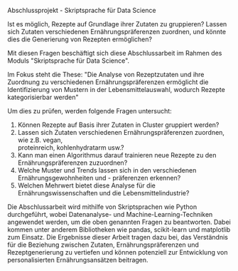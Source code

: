 Abschlussprojekt - Skriptsprache für Data Science

Ist es möglich, Rezepte auf Grundlage ihrer Zutaten zu gruppieren? Lassen sich Zutaten 
verschiedenen Ernährungspräferenzen zuordnen, und könnte dies die Generierung von Rezepten 
ermöglichen?

Mit diesen Fragen beschäftigt sich diese Abschlussarbeit im Rahmen des Moduls "Skriptsprache 
für Data Science".

Im Fokus steht die These: "Die Analyse von Rezeptzutaten und ihre Zuordnung zu verschiedenen 
Ernährungspräferenzen ermöglicht die Identifizierung von Mustern in der 
Lebensmittelauswahl, wodurch Rezepte kategorisierbar werden"

Um dies zu prüfen, werden folgende Fragen untersucht:

1. Können Rezepte auf Basis ihrer Zutaten in Cluster gruppiert werden?
2. Lassen sich Zutaten verschiedenen Ernährungspräferenzen zuordnen, wie z.B. vegan,       
   proteinreich, kohlenhydratarm usw.?
3. Kann man einen Algorithmus darauf trainieren neue Rezepte zu den Ernährungspräferenzen 
   zuzuordnen?
4. Welche Muster und Trends lassen sich in den verschiedenen Ernährungsgewohnheiten und -
   präferenzen erkennen?
5. Welchen Mehrwert bietet diese Analyse für die Ernährungswissenschaften und die 
   Lebensmittelindustrie?

Die Abschlussarbeit wird mithilfe von Skriptsprachen wie Python durchgeführt, wobei 
Datenanalyse- und Machine-Learning-Techniken angewendet werden, um die oben genannten Fragen zu 
beantworten. Dabei kommen unter anderem Bibliotheken wie pandas, scikit-learn und matplotlib 
zum Einsatz. Die Ergebnisse dieser Arbeit tragen dazu bei, das Verständnis für die Beziehung 
zwischen Zutaten, Ernährungspräferenzen und Rezeptgenerierung zu vertiefen und können 
potenziell zur Entwicklung von personalisierten Ernährungsansätzen beitragen.
